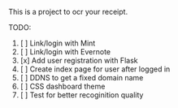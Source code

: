 This is a project to ocr your receipt.


TODO:  
1. [ ] Link/login with Mint  
2. [ ] Link/login with Evernote  
3. [x] Add user registration with Flask  
4. [ ] Create index page for user after logged in
5. [ ] DDNS to get a fixed domain name
6. [ ] CSS dashboard theme
7. [ ] Test for better recoginition quality 


